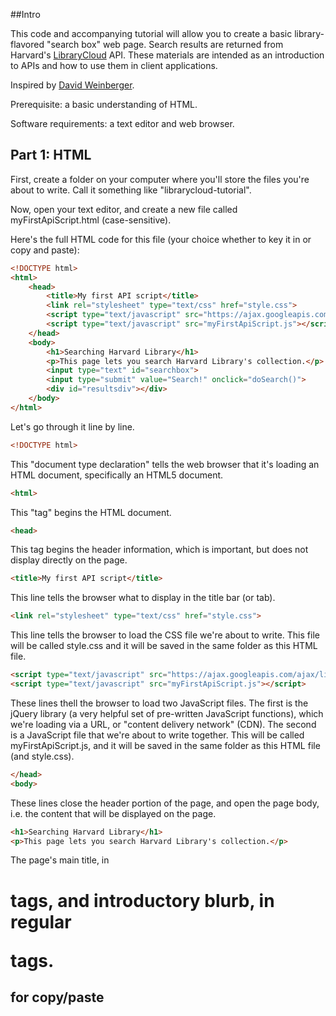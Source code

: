 ##Intro

This code and accompanying tutorial will allow you to create a basic library-flavored "search box" web page. Search results are returned from Harvard's [LibraryCloud](https://wiki.harvard.edu/confluence/x/FoJUC) API. These materials are intended as an introduction to APIs and how to use them in client applications.

Inspired by [David Weinberger](http://hyperorg.com/misc/myFirstApiScript/myFirstAPIScript-HarvardLibCloud/myFirstApiScript_article.html).

Prerequisite: a basic understanding of HTML.

Software requirements: a text editor and web browser.

## Part 1: HTML

First, create a folder on your computer where you'll store the files you're about to write. Call it something like "librarycloud-tutorial".

Now, open your text editor, and create a new file called myFirstApiScript.html (case-sensitive).

Here's the full HTML code for this file (your choice whether to key it in or copy and paste):

```html
<!DOCTYPE html>
<html>
	<head>
		<title>My first API script</title>
		<link rel="stylesheet" type="text/css" href="style.css">
		<script type="text/javascript" src="https://ajax.googleapis.com/ajax/libs/jquery/1.11.3/jquery.min.js"></script>
		<script type="text/javascript" src="myFirstApiScript.js"></script>
	</head>
	<body>
		<h1>Searching Harvard Library</h1>
		<p>This page lets you search Harvard Library's collection.</p>
		<input type="text" id="searchbox">
		<input type="submit" value="Search!" onclick="doSearch()">
		<div id="resultsdiv"></div>
	</body>
</html>
```

Let's go through it line by line.

```html
<!DOCTYPE html>
```

This "document type declaration" tells the web browser that it's loading an HTML document, specifically an HTML5 document.

```html
<html>
```

This "tag" begins the HTML document.

```html
<head>
```

This tag begins the header information, which is important, but does not display directly on the page.

```html
<title>My first API script</title>
```

This line tells the browser what to display in the title bar (or tab).

```html
<link rel="stylesheet" type="text/css" href="style.css">
```

This line tells the browser to load the CSS file we're about to write. This file will be called style.css and it will be saved in the same folder as this HTML file.

```html
<script type="text/javascript" src="https://ajax.googleapis.com/ajax/libs/jquery/1.11.3/jquery.min.js"></script>
<script type="text/javascript" src="myFirstApiScript.js"></script>
```

These lines thell the browser to load two JavaScript files. The first is the jQuery library (a very helpful set of pre-written JavaScript functions), which we're loading via a URL, or "content delivery network" (CDN). The second is a JavaScript file that we're about to write together. This will be called myFirstApiScript.js, and it will be saved in the same folder as this HTML file (and style.css).

```html
</head>
<body>
```

These lines close the header portion of the page, and open the page body, i.e. the content that will be displayed on the page.

```html
<h1>Searching Harvard Library</h1>
<p>This page lets you search Harvard Library's collection.</p>
```

The page's main title, in <h1> tags, and introductory blurb, in regular <p> tags.

## for copy/paste

```html

```
